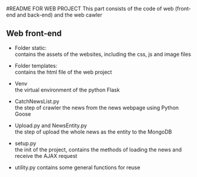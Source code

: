 #README FOR WEB PROJECT
This part consists of the code of web (front-end and back-end) and the web cawler

## Web front-end

- Folder static:  
contains the assets of the websites, including the css, js and image files
- Folder templates:  
contains the html file of the web project
- Venv  
the virtual environment of the python Flask

- CatchNewsList.py  
the step of crawler the news from the news webpage using Python Goose
- Upload.py and NewsEntity.py  
the step of upload the whole news as the entity to the MongoDB
- setup.py  
the init of the project, contains the methods of loading the news and receive the AJAX request
- utility.py
contains some general functions for reuse